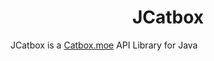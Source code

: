 <div align=center> <h1>JCatbox</h1></div>
JCatbox is a <a href=https://catbox.moe>Catbox.moe</a> API Library for Java 

